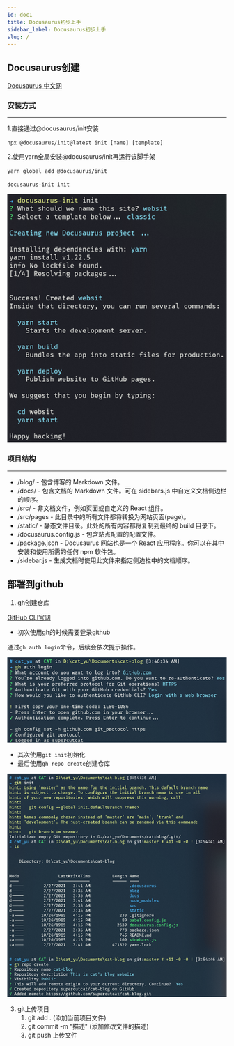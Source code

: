 ```yaml
---
id: doc1
title: Docusaurus初步上手
sidebar_label: Docusaurus初步上手
slug: /
---
```


## Docusaurus创建

[Docusaurus 中文网](https://www.docusaurus.cn/docs/installation)

### 安装方式

---

1.直接通过@docusaurus/init安装

 `npx @docusaurus/init@latest init [name] [template]`

2.使用yarn全局安装@docusaurus/init再运行该脚手架

`yarn global add @docusaurus/init`

`docusaurus-init init`

![1-1](../static/img/2021-02-27-27.png)

### 项目结构

---

* /blog/ - 包含博客的 Markdown 文件。
* /docs/ - 包含文档的 Markdown 文件。可在 sidebars.js 中自定义文档侧边栏的顺序。
* /src/ - 非文档文件，例如页面或自定义的 React 组件。
* /src/pages - 此目录中的所有文件都将转换为网站页面(page)。
* /static/ - 静态文件目录。此处的所有内容都将复制到最终的 build 目录下。
* /docusaurus.config.js - 包含站点配置的配置文件。
* /package.json - Docusaurus 网站也是一个 React 应用程序。你可以在其中安装和使用所需的任何 npm 软件包。
* /sidebar.js - 生成文档时使用此文件来指定侧边栏中的文档顺序。

## 部署到github

1. gh创建仓库

[GitHub CLI官网](https://cli.github.com/manual/)

* 初次使用gh的时候需要登录github

通过`gh auth login`命令，后续会依次提示操作。

![2-1](../static/img/2021-02-27-24.png)

* 其次使用`git init`初始化
* 最后使用`gh repo create`创建仓库

![2-2](../static/img/2021-02-27-25.png)

3. git上传项目
	1. git add . (添加当前项目文件)
	2. git commit -m "描述"  (添加修改文件的描述)
	3. git push 上传文件
